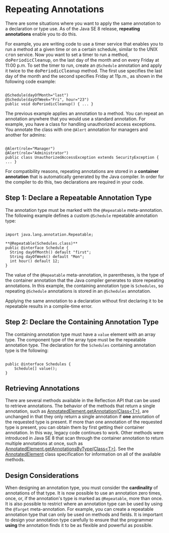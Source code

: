 
# Repeating Annotations


There are some situations where you want to apply the same annotation to a declaration or type use. As of the Java SE 8 release, **repeating annotations** enable you to do this.


For example, you are writing code to use a timer service that enables you to run a method at a given time or on a certain schedule, similar to the UNIX <tt>cron</tt> service. Now you want to set a timer to run a method, <tt>doPeriodicCleanup</tt>, on the last day of the month and on every Friday at 11:00 p.m. To set the timer to run, create an `@Schedule` annotation and apply it twice to the <tt>doPeriodicCleanup</tt> method. The first use specifies the last day of the month and the second specifies Friday at 11p.m., as shown in the following code example:

```

@Schedule(dayOfMonth="last")
@Schedule(dayOfWeek="Fri", hour="23")
public void doPeriodicCleanup() { ... }

```


The previous example applies an annotation to a method. You can repeat an annotation anywhere that you would use a standard annotation. For example, you have a class for handling unauthorized access exceptions. You annotate the class with one `@Alert` annotation for managers and another for admins:

```

@Alert(role="Manager")
@Alert(role="Administrator")
public class UnauthorizedAccessException extends SecurityException { ... }

```


For compatibility reasons, repeating annotations are stored in a **container annotation** that is automatically generated by the Java compiler. In order for the compiler to do this, two declarations are required in your code.

## Step 1: Declare a Repeatable Annotation Type


The annotation type must be marked with the `@Repeatable` meta-annotation. The following example defines a custom `@Schedule` repeatable annotation type:

```

import java.lang.annotation.Repeatable;

**@Repeatable(Schedules.class)**
public @interface Schedule {
  String dayOfMonth() default "first";
  String dayOfWeek() default "Mon";
  int hour() default 12;
}

```


The value of the `@Repeatable` meta-annotation, in parentheses, is the type of the container annotation that the Java compiler generates to store repeating annotations. In this example, the containing annotation type is `Schedules`, so repeating `@Schedule` annotations is stored in an `@Schedules` annotation.


Applying the same annotation to a declaration without first declaring it to be repeatable results in a compile-time error.

## Step 2: Declare the Containing Annotation Type


The containing annotation type must have a `value` element with an array type. The component type of the array type must be the repeatable annotation type. The declaration for the `Schedules` containing annotation type is the following:

```

public @interface Schedules {
    Schedule[] value();
}

```

## Retrieving Annotations


There are several methods available in the Reflection API that can be used to retrieve annotations. The behavior of the methods that return a single annotation, such as 
[AnnotatedElement.getAnnotation(Class&lt;T&gt;)](https://docs.oracle.com/javase/8/docs/api/java/lang/reflect/AnnotatedElement.html#getAnnotation-java.lang.Class-), are unchanged in that they only return a single annotation if **one** annotation of the requested type is present. If more than one annotation of the requested type is present, you can obtain them by first getting their container annotation. In this way, legacy code continues to work. Other methods were introduced in Java SE 8 that scan through the container annotation to return multiple annotations at once, such as
[AnnotatedElement.getAnnotationsByType(Class&lt;T&gt;)](https://docs.oracle.com/javase/8/docs/api/java/lang/reflect/AnnotatedElement.html#getAnnotationsByType-java.lang.Class-). See the
[AnnotatedElement](https://docs.oracle.com/javase/8/docs/api/java/lang/reflect/AnnotatedElement.html) class specification for information on all of the available methods.

## Design Considerations


When designing an annotation type, you must consider the **cardinality** of annotations of that type. It is now possible to use an annotation zero times, once, or, if the annotation's type is marked as `@Repeatable`, more than once. It is also possible to restrict where an annotation type can be used by using the `@Target` meta-annotation. For example, you can create a repeatable annotation type that can only be used on methods and fields. It is important to design your annotation type carefully to ensure that the programmer **using** the annotation finds it to be as flexible and powerful as possible.
